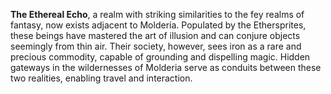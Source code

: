 **The Ethereal Echo**, a realm with striking similarities to the fey realms of fantasy, now exists adjacent to Molderia. Populated by the Ethersprites, these beings have mastered the art of illusion and can conjure objects seemingly from thin air. Their society, however, sees iron as a rare and precious commodity, capable of grounding and dispelling magic. Hidden gateways in the wildernesses of Molderia serve as conduits between these two realities, enabling travel and interaction.